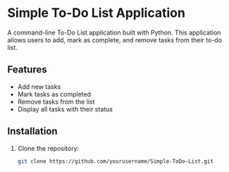 # Simple To-Do List Application

A command-line To-Do List application built with Python. This application allows users to add, mark as complete, and remove tasks from their to-do list.

## Features

- Add new tasks
- Mark tasks as completed
- Remove tasks from the list
- Display all tasks with their status

## Installation

1. Clone the repository:
   ```bash
   git clone https://github.com/yourusername/Simple-ToDo-List.git
